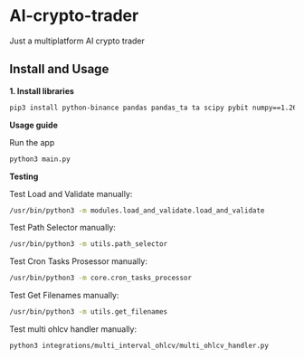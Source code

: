 # AI-crypto-trader
Just a multiplatform AI crypto trader

## Install and Usage

**1. Install libraries**

```bash
pip3 install python-binance pandas pandas_ta ta scipy pybit numpy==1.26.4 matplotlib requests python-dateutil jsonschema 
```

**Usage guide**

Run the app
```bash
python3 main.py
```

**Testing**

Test Load and Validate manually:
```bash
/usr/bin/python3 -m modules.load_and_validate.load_and_validate
```

Test Path Selector manually:
```bash
/usr/bin/python3 -m utils.path_selector
```

Test Cron Tasks Prosessor manually:
```bash
/usr/bin/python3 -m core.cron_tasks_processor
```

Test Get Filenames manually:
```bash
/usr/bin/python3 -m utils.get_filenames
```

Test multi ohlcv handler manually:
```bash
python3 integrations/multi_interval_ohlcv/multi_ohlcv_handler.py
```
